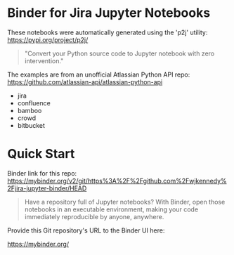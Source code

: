 # Binder for Jira Jupyter Notebooks

These notebooks were automatically generated using the 'p2j' utility: https://pypi.org/project/p2j/

> "Convert your Python source code to Jupyter notebook with zero intervention."

The examples are from an unofficial Atlassian Python API repo: https://github.com/atlassian-api/atlassian-python-api

- jira
- confluence
- bamboo
- crowd
- bitbucket

# Quick Start

Binder link for this repo: https://mybinder.org/v2/git/https%3A%2F%2Fgithub.com%2Fwjkennedy%2Fjira-jupyter-binder/HEAD

> Have a repository full of Jupyter notebooks? With Binder, open those notebooks in an executable environment, making your code immediately reproducible by anyone, anywhere.

Provide this Git repository's URL to the Binder UI here: 

https://mybinder.org/


